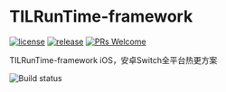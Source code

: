 # TILRunTime-framework


[![license](https://img.shields.io/badge/license-MIT-blue.svg)](https://github.com/Ourpalm/ILRuntime/blob/master/LICENSE.TXT)
[![release](https://img.shields.io/badge/release-v1.0.4-blue.svg)](https://github.com/Ourpalm/ILRuntime/releases)
[![PRs Welcome](https://img.shields.io/badge/PRs-welcome-blue.svg)](https://github.com/Ourpalm/ILRuntime/pulls)

TILRunTime-framework iOS，安卓Switch全平台热更方案

![Build status](http://106.52.118.65:1000/src/github.png)

